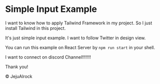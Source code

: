 # Simple Input Example

I want to know how to apply Tailwind Framework in my project.
So I just install Tailwind in this project.

It's just simple input example.
I want to follow Twitter in design view.

You can run this example on React Server by `npm run start` in your shell.

I want to connect on discord Channel!!!!!!!

Thank you!

© JejuAlrock